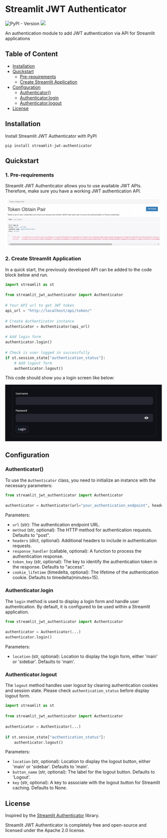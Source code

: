 # Streamlit JWT Authenticator

![PyPI - Version](https://img.shields.io/pypi/v/streamlit-jwt-authenticator)
<a href="https://github.com/YusufBerki/streamlit-jwt-authenticator/blob/master/LICENSE"><img src="https://img.shields.io/github/license/YusufBerki/streamlit-jwt-authenticator"></a>

An authentication module to add JWT authentication via API for Streamlit applications

## Table of Content

- [Installation](#installation)
- [Quickstart](#quickstart)
    - [Pre-requirements](#1-pre-requirements)
    - [Create Streamlit Application](#2-create-streamlit-application)
- [Configuration](#configuration)
    - [Authenticator()](#authenticator)
    - [Authenticator.login](#authenticatorlogin)
    - [Authenticator.logout](#authenticatorlogout)
- [License](#license)

## Installation

Install Streamlit JWT Authenticator with PyPI
```
pip install streamlit-jwt-authenticator
```
## Quickstart

### 1. Pre-requirements

Streamlit JWT Authenticator allows you to use available JWT APIs.
Therefore, make sure you have a working JWT authentication API.

![example_api.png](assets/example_api.png)

### 2. Create Streamlit Application

In a quick start, the previously developed API can be added to the code block below and run.

```python
import streamlit as st

from streamlit_jwt_authenticator import Authenticator

# Your API url to get JWT token 
api_url = "http://localhost/api/token/"

# Create Authenticator instance
authenticator = Authenticator(api_url)

# Add login form
authenticator.login()

# Check is user logged in successfully
if st.session_state["authentication_status"]:
    # Add logout form
    authenticator.logout()
```

This code should show you a login screen like below:

![img.png](assets/login_card.png)

## Configuration

### Authenticator()

To use the `Authenticator` class, you need to initialize an instance with the necessary parameters:

```python
from streamlit_jwt_authenticator import Authenticator

authenticator = Authenticator(url="your_authentication_endpoint", headers={"Content-Type": "application/json"})
```

Parameters:

- `url` (str): The authentication endpoint URL.
- `method` (str, optional): The HTTP method for authentication requests. Defaults to "post".
- `headers` (dict, optional): Additional headers to include in authentication requests.
- `response_handler` (callable, optional): A function to process the authentication response.
- `token_key` (str, optional): The key to identify the authentication token in the response. Defaults to "access".
- `cookie_lifetime` (timedelta, optional): The lifetime of the authentication cookie. Defaults to timedelta(minutes=15).

### Authenticator.login

The `login` method is used to display a login form and handle user authentication. By default, it is configured to be
used within a Streamlit application.

```python
from streamlit_jwt_authenticator import Authenticator

authenticator = Authenticator(...)
authenticator.login()
```

Parameters:

- `location` (str, optional): Location to display the login form, either 'main' or 'sidebar'. Defaults to 'main'.

### Authenticator.logout

The `logout` method handles user logout by clearing authentication cookies and session state. Please
check `authentication_status` before display logout form.

```python
import streamlit as st

from streamlit_jwt_authenticator import Authenticator

authenticator = Authenticator(...)

if st.session_state["authentication_status"]:
    authenticator.logout()
```

Parameters:

- `location` (str, optional): Location to display the logout button, either 'main' or 'sidebar'. Defaults to 'main'.
- `button_name` (str, optional): The label for the logout button. Defaults to 'Logout'.
- `key` (str, optional): A key to associate with the logout button for Streamlit caching. Defaults to None.

## License

Inspired by the [Streamlit Authenticator](https://github.com/mkhorasani/Streamlit-Authenticator) library.

Streamlit JWT Authenticator is completely free and open-source and licensed under the Apache 2.0 license.

